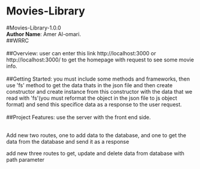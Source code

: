 # Movies-Library
#Movies-Library-1.0.0 
<br>
**Author Name**: Amer Al-omari.
<br>
##WRRC
<br><br>
##Overview: user can enter this link http://localhost:3000 or http://localhost:3000/
to get the homepage with request to see some movie info.
<br><br>
##Getting Started:
you must include some methods and frameworks, then use 'fs' method to get the data thats in the json file and then  create constructor and create instance from this constructor with the data that we read with 'fs'(you must reformat the object in the json file to js object format) and send this specifice data as a response to the user request.
<br><br>
##Project Features: use the server with the front end side.
<br><br>
<p>Add new two routes, one to add data to the database, and one to get the data from the database and send it as a response</p>
<p>add new three routes to get, update and delete data from database with path parameter</p>

